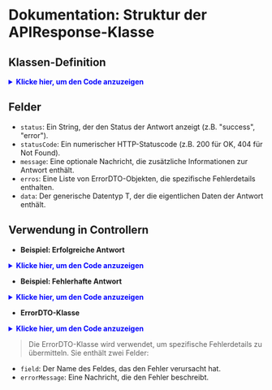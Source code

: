 # Dokumentation: Struktur der APIResponse-Klasse
## Klassen-Definition

<details>
<summary style="color: blue"><strong>Klicke hier, um den Code anzuzeigen</strong></summary>

```java

package edu.yacoubi.crm.dto;

import com.fasterxml.jackson.annotation.JsonInclude;
import lombok.AllArgsConstructor;
import lombok.Builder;
import lombok.Data;
import lombok.NoArgsConstructor;

import java.util.List;

@Data
@AllArgsConstructor
@NoArgsConstructor
@JsonInclude(JsonInclude.Include.NON_NULL)
@Builder
public class APIResponse<T> {
    private String status;
    private int statusCode;
    private String message;
    private List<ValidationError> errors;
    private T data;
}

```
</details>

## Felder
- `status`: Ein String, der den Status der Antwort anzeigt (z.B. "success", "error").
- `statusCode`: Ein numerischer HTTP-Statuscode (z.B. 200 für OK, 404 für Not Found).
- `message`: Eine optionale Nachricht, die zusätzliche Informationen zur Antwort enthält.
- `erros`: Eine Liste von ErrorDTO-Objekten, die spezifische Fehlerdetails enthalten.
- `data`: Der generische Datentyp T, der die eigentlichen Daten der Antwort enthält.

## Verwendung in Controllern
- **Beispiel: Erfolgreiche Antwort**
<details>
<summary style="color: blue"><strong>Klicke hier, um den Code anzuzeigen</strong></summary>

```java
@PostMapping
public ResponseEntity<APIResponse<EmployeeResponseDTO>> createEmployee(@Valid @RequestBody EmployeeRequestDTO employeeRequestDTO) {
    Employee employee = convertToEntity(employeeRequestDTO);
    Employee savedEmployee = employeeService.createEmployee(employee);
    EmployeeResponseDTO employeeResponseDTO = convertToResponseDTO(savedEmployee);

    APIResponse<EmployeeResponseDTO> response = APIResponse.<EmployeeResponseDTO>builder()
            .status("success")
            .statusCode(HttpStatus.CREATED.value())
            .data(employeeResponseDTO)
            .build();

    return ResponseEntity.status(HttpStatus.CREATED).body(response);
}

```
</details>

- **Beispiel: Fehlerhafte Antwort**
<details>
<summary style="color: blue"><strong>Klicke hier, um den Code anzuzeigen</strong></summary>

```java
@ExceptionHandler(MethodArgumentNotValidException.class)
public ResponseEntity<APIResponse<Object>> handleValidationExceptions(MethodArgumentNotValidException ex) {
    List<ErrorDTO> errors = ex.getBindingResult().getFieldErrors().stream()
            .map(error -> new ErrorDTO(error.getField(), error.getDefaultMessage()))
            .collect(Collectors.toList());
    APIResponse<Object> response = APIResponse.<Object>builder()
            .status("error")
            .statusCode(HttpStatus.BAD_REQUEST.value())
            .errors(errors)
            .build();
    return new ResponseEntity<>(response, HttpStatus.BAD_REQUEST);
}

```
</details>

- **ErrorDTO-Klasse**
<details>
<summary style="color: blue"><strong>Klicke hier, um den Code anzuzeigen</strong></summary>

```java
package edu.yacoubi.crm.dto;

import lombok.AllArgsConstructor;
import lombok.Data;
import lombok.NoArgsConstructor;

@Data
@AllArgsConstructor
@NoArgsConstructor
public class ErrorDTO {
    private String field;
    private String errorMessage;
}

```
</details>

> Die ErrorDTO-Klasse wird verwendet, um spezifische Fehlerdetails zu übermitteln. Sie enthält zwei Felder:
- `field`: Der Name des Feldes, das den Fehler verursacht hat.
- `errorMessage`: Eine Nachricht, die den Fehler beschreibt.